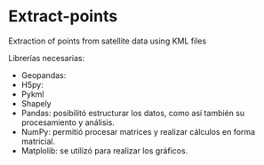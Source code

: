 # Extract-points
Extraction of points from satellite data using KML files





Librerías necesarias:

* Geopandas:
* H5py: 
* Pykml
* Shapely
* Pandas: posibilitó estructurar los datos, como así también su procesamiento y análisis.
* NumPy: permitió procesar matrices y realizar cálculos en forma matricial.
* Matplolib: se utilizó para realizar los gráficos.

